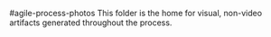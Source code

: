 #agile-process-photos
This folder is the home for visual, non-video artifacts generated throughout the process. 
